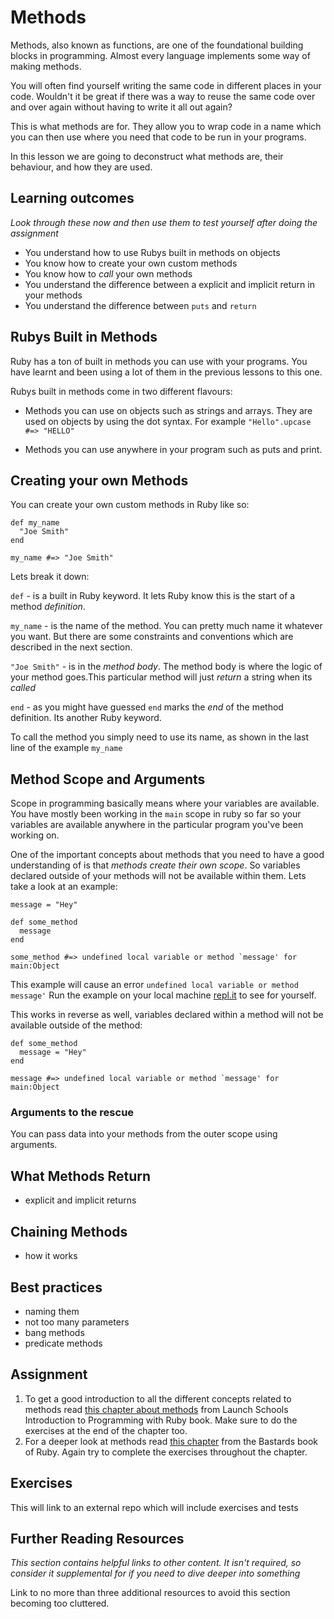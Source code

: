 # Methods
Methods, also known as functions, are one of the foundational building blocks in programming.
Almost every language implements some way of making methods.

You will often find yourself writing the same code in different places in your code.
Wouldn't it be great if there was a way to reuse the same code over and over again
without having to write it all out again?

This is what methods are for. They allow you to wrap code in a name which you
can then use where you need that code to be run in your programs.

In this lesson we are going to deconstruct what methods are, their behaviour, and how they are used.

## Learning outcomes
*Look through these now and then use them to test yourself after doing the assignment*

* You understand how to use Rubys built in methods on objects
* You know how to create your own custom methods
* You know how to *call* your own methods
* You understand the difference between a explicit and implicit return in your methods
* You understand the difference between `puts` and `return`

## Rubys Built in Methods
Ruby has a ton of built in methods you can use with your programs. You have learnt
and been using a lot of them in the previous lessons to this one.

Rubys built in methods come in two different flavours:

* Methods you can use on objects such as strings and arrays. They are used on objects
  by using the dot syntax. For example `"Hello".upcase #=> "HELLO"`

* Methods you can use anywhere in your program such as puts and print.

## Creating your own Methods
You can create your own custom methods in Ruby like so:

```(ruby)
def my_name
  "Joe Smith"
end

my_name #=> "Joe Smith"
```

Lets break it down:

`def` - is a built in Ruby keyword. It lets Ruby know this is the start of a method *definition*.

`my_name` - is the name of the method. You can pretty much name it whatever you want. But there are some constraints and conventions which are described in the next section.

`"Joe Smith"` - is in the *method body*. The method body is where the logic of your method goes.This particular method will just *return* a string when its *called*

`end` - as you might have guessed `end` marks the *end* of the method definition. Its another Ruby keyword.

To call the method you simply need to use its name, as shown in the last line of the example `my_name`


## Method Scope and Arguments
Scope in programming basically means where your variables are available. You have
mostly been working in the `main` scope in ruby so far so your variables are available
anywhere in the particular program you've been working on.

One of the important concepts about methods that you need to have a good understanding
of is that *methods create their own scope*. So variables declared outside of your methods
will not be available within them. Lets take a look at an example:

```
message = "Hey"

def some_method
  message
end

some_method #=> undefined local variable or method `message' for main:Object
```

This example will cause an error `undefined local variable or method message'`
Run the example on your local machine [repl.it](https://repl.it) to see for yourself.

This works in reverse as well, variables declared within a method will not be available
outside of the method:

```
def some_method
  message = "Hey"
end

message #=> undefined local variable or method `message' for main:Object
```

### Arguments to the rescue
You can pass data into your methods from the outer scope using arguments.


## What Methods Return
* explicit and implicit returns

## Chaining Methods
* how it works

## Best practices
* naming them
* not too many parameters
* bang methods
* predicate methods

## Assignment
1. To get a good introduction to all the different concepts related to methods read [this chapter about methods](https://launchschool.com/books/ruby/read/methods) from Launch Schools Introduction to Programming with Ruby book. Make sure to do the exercises at the end of the chapter too.
2. For a deeper look at methods read [this chapter](http://ruby.bastardsbook.com/chapters/methods/) from the Bastards book of Ruby. Again try to complete the exercises throughout the chapter.  


## Exercises
This will link to an external repo which will include exercises and tests

## Further Reading Resources
*This section contains helpful links to other content. It isn't required, so consider it supplemental for if you need to dive deeper into something*

Link to no more than three additional resources to avoid this section becoming too cluttered.
